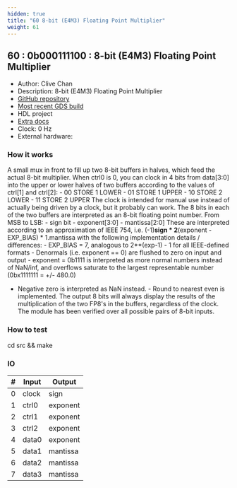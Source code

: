 ```yaml
---
hidden: true
title: "60 8-bit (E4M3) Floating Point Multiplier"
weight: 61
---
```


## 60 : 0b000111100 : 8-bit (E4M3) Floating Point Multiplier

* Author: Clive Chan
* Description: 8-bit (E4M3) Floating Point Multiplier
* [GitHub repository](https://github.com/cchan/fp8_mul)
* [Most recent GDS build](https://github.com/cchan/fp8_mul/actions/runs/3534462711)
* HDL project
* [Extra docs]()
* Clock: 0 Hz
* External hardware: 



### How it works

A small mux in front to fill up two 8-bit buffers in halves, which feed the actual 8-bit multiplier.
When ctrl0 is 0, you can clock in 4 bits from data[3:0] into the upper or lower halves of two buffers according to the values of ctrl[1] and ctrl[2]: - 00 STORE 1 LOWER - 01 STORE 1 UPPER - 10 STORE 2 LOWER - 11 STORE 2 UPPER The clock is intended for manual use instead of actually being driven by a clock, but it probably can work.
The 8 bits in each of the two buffers are interpreted as an 8-bit floating point number. From MSB to LSB: - sign bit - exponent[3:0] - mantissa[2:0] These are interpreted according to an approximation of IEEE 754, i.e.
  (-1)**sign * 2**(exponent - EXP_BIAS) * 1.mantissa
with the following implementation details / differences: - EXP_BIAS = 7, analogous to 2**(exp-1) - 1 for all IEEE-defined formats - Denormals (i.e. exponent == 0) are flushed to zero on input and output - exponent = 0b1111 is interpreted as more normal numbers instead of NaN/inf,
    and overflows saturate to the largest representable number (0bx1111111 = +/- 480.0)
- Negative zero is interpreted as NaN instead. - Round to nearest even is implemented.
The output 8 bits will always display the results of the multiplication of the two FP8's in the buffers, regardless of the clock.
The module has been verified over all possible pairs of 8-bit inputs.


### How to test

cd src && make


### IO

| # | Input        | Output       |
|---|--------------|--------------|
| 0 | clock  | sign |
| 1 | ctrl0  | exponent |
| 2 | ctrl1  | exponent |
| 3 | ctrl2  | exponent |
| 4 | data0  | exponent |
| 5 | data1  | mantissa |
| 6 | data2  | mantissa |
| 7 | data3  | mantissa |
